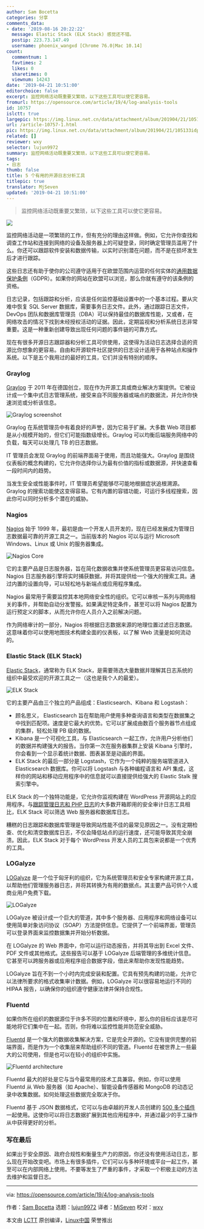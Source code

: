 ```yaml
---
author: Sam Bocetta
categories: 分享
comments_data:
- date: '2019-08-16 20:22:22'
  message: Elastic Stack (ELK Stack) 感觉还不错。
  postip: 223.73.147.49
  username: phoenix_wangxd [Chrome 76.0|Mac 10.14]
count:
  commentnum: 1
  favtimes: 2
  likes: 0
  sharetimes: 0
  viewnum: 14243
date: '2019-04-21 10:51:00'
editorchoice: false
excerpt: 监控网络活动既重要又繁琐，以下这些工具可以使它更容易。
fromurl: https://opensource.com/article/19/4/log-analysis-tools
id: 10757
islctt: true
largepic: https://img.linux.net.cn/data/attachment/album/201904/21/105133idpt27j0fk043qqp.jpg
url: /article-10757-1.html
pic: https://img.linux.net.cn/data/attachment/album/201904/21/105133idpt27j0fk043qqp.jpg.thumb.jpg
related: []
reviewer: wxy
selector: lujun9972
summary: 监控网络活动既重要又繁琐，以下这些工具可以使它更容易。
tags:
- 日志
thumb: false
title: 5 个有用的开源日志分析工具
titlepic: true
translator: MjSeven
updated: '2019-04-21 10:51:00'
---
```



> 
> 监控网络活动既重要又繁琐，以下这些工具可以使它更容易。
> 
> 
> 


![](/data/attachment/album/201904/21/105133idpt27j0fk043qqp.jpg)


监控网络活动是一项繁琐的工作，但有充分的理由这样做。例如，它允许你查找和调查工作站和连接到网络的设备及服务器上的可疑登录，同时确定管理员滥用了什么。你还可以跟踪软件安装和数据传输，以实时识别潜在问题，而不是在损坏发生后才进行跟踪。


这些日志还有助于使你的公司遵守适用于在欧盟范围内运营的任何实体的[通用数据保护条例](https://opensource.com/article/18/4/gdpr-impact)（GDPR）。如果你的网站在欧盟可以浏览，那么你就有遵守的该条例的资格。


日志记录，包括跟踪和分析，应该是任何监控基础设置中的一个基本过程。要从灾难中恢复 SQL Server 数据库，需要事务日志文件。此外，通过跟踪日志文件，DevOps 团队和数据库管理员（DBA）可以保持最佳的数据库性能，又或者，在网络攻击的情况下找到未经授权活动的证据。因此，定期监视和分析系统日志非常重要。这是一种重新创建导致出现任何问题的事件链的可靠方式。


现在有很多开源日志跟踪器和分析工具可供使用，这使得为活动日志选择合适的资源比你想象的更容易。自由和开源软件社区提供的日志设计适用于各种站点和操作系统。以下是五个我用过的最好的工具，它们并没有特别的顺序。


### Graylog


[Graylog](https://www.graylog.org/products/open-source) 于 2011 年在德国创立，现在作为开源工具或商业解决方案提供。它被设计成一个集中式日志管理系统，接受来自不同服务器或端点的数据流，并允许你快速浏览或分析该信息。


![Graylog screenshot](/data/attachment/album/201904/21/105146oxvxgnxmjgmzngtm.png "Graylog screenshot")


Graylog 在系统管理员中有着良好的声誉，因为它易于扩展。大多数 Web 项目都是从小规模开始的，但它们可能指数级增长。Graylog 可以均衡后端服务网络中的负载，每天可以处理几 TB 的日志数据。


IT 管理员会发现 Graylog 的前端界面易于使用，而且功能强大。Graylog 是围绕仪表板的概念构建的，它允许你选择你认为最有价值的指标或数据源，并快速查看一段时间内的趋势。


当发生安全或性能事件时，IT 管理员希望能够尽可能地根据症状追根溯源。Graylog 的搜索功能使这变得容易。它有内置的容错功能，可运行多线程搜索，因此你可以同时分析多个潜在的威胁。


### Nagios


[Nagios](https://www.nagios.org/downloads/) 始于 1999 年，最初是由一个开发人员开发的，现在已经发展成为管理日志数据最可靠的开源工具之一。当前版本的 Nagios 可以与运行 Microsoft Windows、Linux 或 Unix 的服务器集成。


![Nagios Core](/data/attachment/album/201904/21/105149w87touctxtcszzix.png "Nagios Core")


它的主要产品是日志服务器，旨在简化数据收集并使系统管理员更容易访问信息。Nagios 日志服务器引擎将实时捕获数据，并将其提供给一个强大的搜索工具。通过内置的设置向导，可以轻松地与新端点或应用程序集成。


Nagios 最常用于需要监控其本地网络安全性的组织。它可以审核一系列与网络相关的事件，并帮助自动分发警报。如果满足特定条件，甚至可以将 Nagios 配置为运行预定义的脚本，从而允许你在人员介入之前解决问题。


作为网络审计的一部分，Nagios 将根据日志数据来源的地理位置过滤日志数据。这意味着你可以使用地图技术构建全面的仪表板，以了解 Web 流量是如何流动的。


### Elastic Stack (ELK Stack)


[Elastic Stack](https://www.elastic.co/products)，通常称为 ELK Stack，是需要筛选大量数据并理解其日志系统的组织中最受欢迎的开源工具之一（这也是我个人的最爱）。


![ELK Stack](/data/attachment/album/201904/21/105151u8ky1biv09bxybi1.png "ELK Stack")


它的主要产品由三个独立的产品组成：Elasticsearch、Kibana 和 Logstash：


* 顾名思义， Elasticsearch 旨在帮助用户使用多种查询语言和类型在数据集之中找到匹配项。速度是它最大的优势。它可以扩展成由数百个服务器节点组成的集群，轻松处理 PB 级的数据。
* Kibana 是一个可视化工具，与 Elasticsearch 一起工作，允许用户分析他们的数据并构建强大的报告。当你第一次在服务器集群上安装 Kibana 引擎时，你会看到一个显示着统计数据、图表甚至是动画的界面。
* ELK Stack 的最后一部分是 Logstash，它作为一个纯粹的服务端管道进入 Elasticsearch 数据库。你可以将 Logstash 与各种编程语言和 API 集成，这样你的网站和移动应用程序中的信息就可以直接提供给强大的 Elastic Stalk 搜索引擎中。


ELK Stack 的一个独特功能是，它允许你监视构建在 WordPress 开源网站上的应用程序。与[跟踪管理日志和 PHP 日志](https://www.wpsecurityauditlog.com/benefits-wordpress-activity-log/)的大多数开箱即用的安全审计日志工具相比，ELK Stack 可以筛选 Web 服务器和数据库日志。


糟糕的日志跟踪和数据库管理是导致网站性能不佳的最常见原因之一。没有定期检查、优化和清空数据库日志，不仅会降低站点的运行速度，还可能导致其完全崩溃。因此，ELK Stack 对于每个 WordPress 开发人员的工具包来说都是一个优秀的工具。


### LOGalyze


[LOGalyze](http://www.logalyze.com/) 是一个位于匈牙利的组织，它为系统管理员和安全专家构建开源工具，以帮助他们管理服务器日志，并将其转换为有用的数据点。其主要产品可供个人或商业用户免费下载。


![LOGalyze](/data/attachment/album/201904/21/105154rg6mv3zunknwz503.jpg "LOGalyze")


LOGalyze 被设计成一个巨大的管道，其中多个服务器、应用程序和网络设备可以使用简单对象访问协议（SOAP）方法提供信息。它提供了一个前端界面，管理员可以登录界面来监控数据集并开始分析数据。


在 LOGalyze 的 Web 界面中，你可以运行动态报告，并将其导出到 Excel 文件、PDF 文件或其他格式。这些报告可以基于 LOGalyze 后端管理的多维统计信息。它甚至可以跨服务器或应用程序组合数据字段，借此来帮助你发现性能趋势。


LOGalyze 旨在不到一个小时内完成安装和配置。它具有预先构建的功能，允许它以法律所要求的格式收集审计数据。例如，LOGalyze 可以很容易地运行不同的 HIPAA 报告，以确保你的组织遵守健康法律并保持合规性。


### Fluentd


如果你所在组织的数据源位于许多不同的位置和环境中，那么你的目标应该是尽可能地将它们集中在一起。否则，你将难以监控性能并防范安全威胁。


[Fluentd](https://www.fluentd.org/) 是一个强大的数据收集解决方案，它是完全开源的。它没有提供完整的前端界面，而是作为一个收集层来帮助组织不同的管道。Fluentd 在被世界上一些最大的公司使用，但是也可以在较小的组织中实施。


![Fluentd architecture](/data/attachment/album/201904/21/105158jy44o5ho4wgogwf4.png "Fluentd architecture")


Fluentd 最大的好处是它与当今最常用的技术工具兼容。例如，你可以使用 Fluentd 从 Web 服务器（如 Apache）、智能设备传感器和 MongoDB 的动态记录中收集数据。如何处理这些数据完全取决于你。


Fluentd 基于 JSON 数据格式，它可以与由卓越的开发人员创建的 [500 多个插件](https://opensource.com/article/18/9/open-source-log-aggregation-tools)一起使用。这使你可以将日志数据扩展到其他应用程序中，并通过最少的手工操作从中获得更好的分析。


### 写在最后


如果出于安全原因、政府合规性和衡量生产力的原因，你还没有使用活动日志，那么现在开始改变吧。市场上有很多插件，它们可以与多种环境或平台一起工作，甚至可以在内部网络上使用。不要等发生了严重的事件，才采取一个积极主动的方法去维护和监督日志。




---


via: <https://opensource.com/article/19/4/log-analysis-tools>


作者：[Sam Bocetta](https://opensource.com/users/sambocetta) 选题：[lujun9972](https://github.com/lujun9972) 译者：[MjSeven](https://github.com/MjSeven) 校对：[wxy](https://github.com/wxy)


本文由 [LCTT](https://github.com/LCTT/TranslateProject) 原创编译，[Linux中国](https://linux.cn/) 荣誉推出